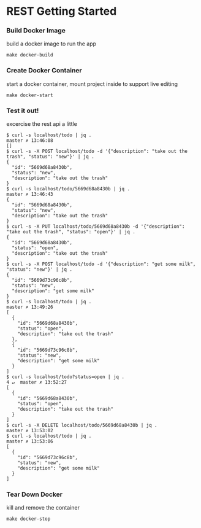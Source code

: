 # REST Getting Started

### Build Docker Image
build a docker image to run the app

	make docker-build

### Create Docker Container
start a docker container, mount project inside to support live editing

	make docker-start


### Test it out!
excercise the rest api a little

	$ curl -s localhost/todo | jq .                                                        master ✗ 13:46:08
	[]
	$ curl -s -X POST localhost/todo -d '{"description": "take out the trash", "status": "new"}' | jq .
	{
	  "id": "5669d68a8430b",
	  "status": "new",
	  "description": "take out the trash"
	}
	$ curl -s localhost/todo/5669d68a8430b | jq .                                          master ✗ 13:46:43
	{
	  "id": "5669d68a8430b",
	  "status": "new",
	  "description": "take out the trash"
	}
	$ curl -s -X PUT localhost/todo/5669d68a8430b -d '{"description": "take out the trash", "status": "open"}' | jq .
	{
	  "id": "5669d68a8430b",
	  "status": "open",
	  "description": "take out the trash"
	}
	$ curl -s -X POST localhost/todo -d '{"description": "get some milk", "status": "new"}' | jq .
	{
	  "id": "5669d73c96c8b",
	  "status": "new",
	  "description": "get some milk"
	}
	$ curl -s localhost/todo | jq .                                                        master ✗ 13:49:26
	[
	  {
		"id": "5669d68a8430b",
		"status": "open",
		"description": "take out the trash"
	  },
	  {
		"id": "5669d73c96c8b",
		"status": "new",
		"description": "get some milk"
	  }
	]
	$ curl -s localhost/todo?status=open | jq .                                       4 ↵  master ✗ 13:52:27
	[
	  {
		"id": "5669d68a8430b",
		"status": "open",
		"description": "take out the trash"
	  }
	]
	$ curl -s -X DELETE localhost/todo/5669d68a8430b | jq .                                master ✗ 13:53:02
	$ curl -s localhost/todo | jq .                                                        master ✗ 13:53:06
	[
	  {
		"id": "5669d73c96c8b",
		"status": "new",
		"description": "get some milk"
	  }
	]


### Tear Down Docker
kill and remove the container

	make docker-stop



